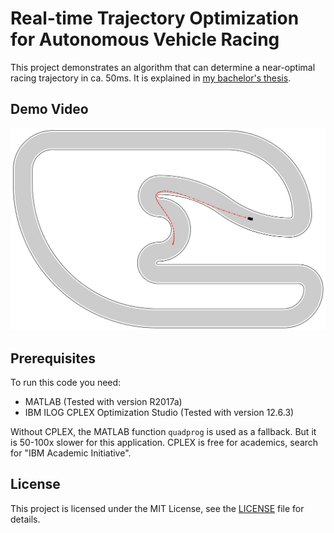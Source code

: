 # Real-time Trajectory Optimization for Autonomous Vehicle Racing 

This project demonstrates an algorithm that can determine a near-optimal racing trajectory in ca. 50ms.
It is explained in [my bachelor's thesis](https://publications.rwth-aachen.de/record/710049/files/main.pdf).

## Demo Video

[![Real-time Trajectory Optimization for Autonomous Vehicle Racing](plot.jpg)](http://www.youtube.com/watch?v=t4tkZA8yZkg)

## Prerequisites

To run this code you need:

* MATLAB (Tested with version R2017a)
* IBM ILOG CPLEX Optimization Studio (Tested with version 12.6.3)

Without CPLEX, the MATLAB function `quadprog` is used as a fallback. But it is 50-100x slower for this application. CPLEX is free for academics, search for "IBM Academic Initiative".


## License

This project is licensed under the MIT License, see the [LICENSE](LICENSE) file for details.